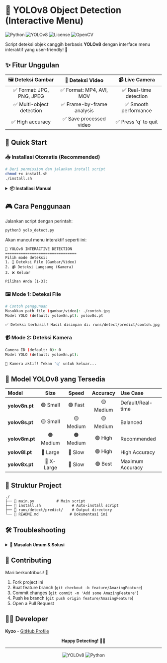 # 🧠 YOLOv8 Object Detection (Interactive Menu)

![Python](https://img.shields.io/badge/Python-3.10%2B-blue?style=for-the-badge&logo=python)
![YOLOv8](https://img.shields.io/badge/YOLOv8-Ultralytics-orange?style=for-the-badge&logo=ai)
![License](https://img.shields.io/badge/License-MIT-green?style=for-the-badge)
![OpenCV](https://img.shields.io/badge/OpenCV-4.8.0-blue?style=for-the-badge&logo=opencv)

Script deteksi objek canggih berbasis **YOLOv8** dengan interface menu interaktif yang user-friendly! 🎯

## ✨ Fitur Unggulan

<div align="center">

| 🖼️ Deteksi Gambar | 🎥 Deteksi Video | 📹 Live Camera |
|:---:|:---:|:---:|
| ✅ Format: JPG, PNG, JPEG | ✅ Format: MP4, AVI, MOV | ✅ Real-time detection |
| ✅ Multi-object detection | ✅ Frame-by-frame analysis | ✅ Smooth performance |
| ✅ High accuracy | ✅ Save processed video | ✅ Press 'q' to quit |

</div>

## 🚀 Quick Start

### 📥 Installasi Otomatis (Recommended)

```bash
# Beri permission dan jalankan install script
chmod +x install.sh
./install.sh
```

<details>
<summary><strong>📦 Installasi Manual</strong></summary>

```bash
# Clone repository ini
git clone https://github.com/username/yolov8-interactive.git
cd yolov8-interactive

# Install dependencies
pip install ultralytics opencv-python

# Atau install dari requirements.txt
pip install -r requirements.txt
```
</details>

## 🎮 Cara Penggunaan

Jalankan script dengan perintah:

```bash
python3 yolo_detect.py
```

Akan muncul menu interaktif seperti ini:

```
🤖 YOLOv8 INTERACTIVE DETECTION
================================
Pilih mode deteksi:
1. 📁 Deteksi File (Gambar/Video)
2. 📹 Deteksi Langsung (Kamera)  
3. ❌ Keluar

Pilihan Anda [1-3]: 
```

### 🖼️ Mode 1: Deteksi File

```bash
# Contoh penggunaan
Masukkan path file (gambar/video): ./contoh.jpg
Model YOLO (default: yolov8n.pt): yolov8s.pt

✅ Deteksi berhasil! Hasil disimpan di: runs/detect/predict/contoh.jpg
```

### 📹 Mode 2: Deteksi Kamera

```bash
Camera ID (default: 0): 0
Model YOLO (default: yolov8n.pt): 

🎥 Kamera aktif! Tekan 'q' untuk keluar...
```

## 🎯 Model YOLOv8 yang Tersedia

| Model | Size | Speed | Accuracy | Use Case |
|:---|:---:|:---:|:---:|:---|
| **yolov8n.pt** | 🟢 Small | 🟢 Fast | 🟡 Medium | Default/Real-time |
| **yolov8s.pt** | 🟡 Small | 🟡 Medium | 🟡 Medium | Balanced |
| **yolov8m.pt** | 🟠 Medium | 🟠 Medium | 🟢 High | Recommended |
| **yolov8l.pt** | 🔴 Large | 🔴 Slow | 🟢 High | High Accuracy |
| **yolov8x.pt** | 🔴 X-Large | 🔴 Slow | 🟢 Best | Maximum Accuracy |

## 📁 Struktur Project

```
./
├── 📄 main.py          # Main script
├── 📄 install.sh              # Auto-install script
├── 📁 runs/detect/predict/    # Output directory
└── 📄 README.md              # Dokumentasi ini
```

## 🛠️ Troubleshooting

<details>
<summary><strong>🔧 Masalah Umum & Solusi</strong></summary>

### ❌ Error: "Module not found"
```bash
# Solution: Install ulang dependencies
pip install -r requirements.txt
```

### ❌ Error: "Camera not accessible"
```bash
# Solution: Ganti camera ID
Camera ID (default: 0): 1
```

### ❌ Error: "Model not found"
```bash
# Solution: Model akan otomatis di-download
# Atau download manual:
python -c "from ultralytics import YOLO; YOLO('yolov8n.pt')"
```
</details>

## 🤝 Contributing

Mari berkontribusi! 🎉

1. Fork project ini
2. Buat feature branch (`git checkout -b feature/AmazingFeature`)
3. Commit changes (`git commit -m 'Add some AmazingFeature'`)
4. Push ke branch (`git push origin feature/AmazingFeature`)
5. Open a Pull Request

## 👨‍💻 Developer

**Kyzo** - [GitHub Profile](https://github.com/kyzosan)

<div align="center"> 

**Happy Detecting!** 🚀🧠

</div>

---

<div align="center">

![YOLOv8](https://img.shields.io/badge/Powered%20by-YOLOv8-orange?style=for-the-badge)
![Python](https://img.shields.io/badge/Made%20with-Python-blue?style=for-the-badge&logo=python)

</div>
